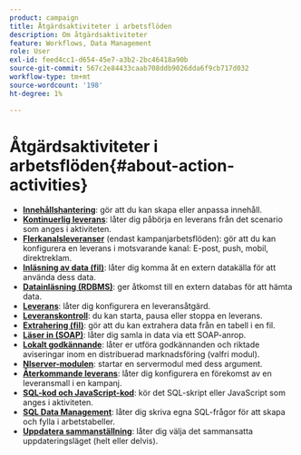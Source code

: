 ```yaml
---
product: campaign
title: Åtgärdsaktiviteter i arbetsflöden
description: Om åtgärdsaktiviteter
feature: Workflows, Data Management
role: User
exl-id: feed4cc1-d654-45e7-a3b2-2bc46418a90b
source-git-commit: 567c2e84433caab708ddb9026dda6f9cb717d032
workflow-type: tm+mt
source-wordcount: '198'
ht-degree: 1%

---
```


# Åtgärdsaktiviteter i arbetsflöden{#about-action-activities}

* **[Innehållshantering](content-management.md)**: gör att du kan skapa eller anpassa innehåll.
* **[Kontinuerlig leverans](continuous-delivery.md)**: låter dig påbörja en leverans från det scenario som anges i aktiviteten.
* **[Flerkanalsleveranser](cross-channel-deliveries.md)** (endast kampanjarbetsflöden): gör att du kan konfigurera en leverans i motsvarande kanal: E-post, push, mobil, direktreklam.
* **[Inläsning av data (fil)](data-loading--rdbms-.md)**: låter dig komma åt en extern datakälla för att använda dess data.
* **[Datainläsning (RDBMS)](data-loading--rdbms-.md)**: ger åtkomst till en extern databas för att hämta data.
* **[Leverans](delivery.md)**: låter dig konfigurera en leveransåtgärd.
* **[Leveranskontroll](delivery-control.md)**: du kan starta, pausa eller stoppa en leverans.
* **[Extrahering (fil)](extraction--file-.md)**: gör att du kan extrahera data från en tabell i en fil.
* **[Läser in (SOAP)](loading-soap.md)**: låter dig samla in data via ett SOAP-anrop.
* **[Lokalt godkännande](local-approval.md)**: låter er utföra godkännanden och riktade aviseringar inom en distribuerad marknadsföring (valfri modul).
* **[Nlserver-modulen](nlserver-module.md)**: startar en servermodul med dess argument.
* **[Återkommande leverans](recurring-delivery.md)**: låter dig konfigurera en förekomst av en leveransmall i en kampanj.
* **[SQL-kod och JavaScript-kod](sql-code-and-javascript-code.md)**: kör det SQL-skript eller JavaScript som anges i aktiviteten.
* **[SQL Data Management](sql-data-management.md)**: låter dig skriva egna SQL-frågor för att skapa och fylla i arbetstabeller.
* **[Uppdatera sammanställning](update-aggregate.md)**: låter dig välja det sammansatta uppdateringsläget (helt eller delvis).
